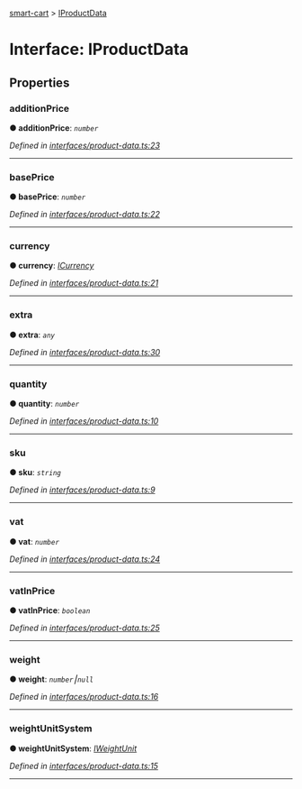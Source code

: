 [smart-cart](../README.md) > [IProductData](../interfaces/iproductdata.md)



# Interface: IProductData


## Properties
<a id="additionprice"></a>

###  additionPrice

**●  additionPrice**:  *`number`* 

*Defined in [interfaces/product-data.ts:23](https://github.com/FlareMind/smart-cart/blob/a83b470/src/interfaces/product-data.ts#L23)*





___

<a id="baseprice"></a>

###  basePrice

**●  basePrice**:  *`number`* 

*Defined in [interfaces/product-data.ts:22](https://github.com/FlareMind/smart-cart/blob/a83b470/src/interfaces/product-data.ts#L22)*





___

<a id="currency"></a>

###  currency

**●  currency**:  *[ICurrency](icurrency.md)* 

*Defined in [interfaces/product-data.ts:21](https://github.com/FlareMind/smart-cart/blob/a83b470/src/interfaces/product-data.ts#L21)*





___

<a id="extra"></a>

###  extra

**●  extra**:  *`any`* 

*Defined in [interfaces/product-data.ts:30](https://github.com/FlareMind/smart-cart/blob/a83b470/src/interfaces/product-data.ts#L30)*





___

<a id="quantity"></a>

###  quantity

**●  quantity**:  *`number`* 

*Defined in [interfaces/product-data.ts:10](https://github.com/FlareMind/smart-cart/blob/a83b470/src/interfaces/product-data.ts#L10)*





___

<a id="sku"></a>

###  sku

**●  sku**:  *`string`* 

*Defined in [interfaces/product-data.ts:9](https://github.com/FlareMind/smart-cart/blob/a83b470/src/interfaces/product-data.ts#L9)*





___

<a id="vat"></a>

###  vat

**●  vat**:  *`number`* 

*Defined in [interfaces/product-data.ts:24](https://github.com/FlareMind/smart-cart/blob/a83b470/src/interfaces/product-data.ts#L24)*





___

<a id="vatinprice"></a>

###  vatInPrice

**●  vatInPrice**:  *`boolean`* 

*Defined in [interfaces/product-data.ts:25](https://github.com/FlareMind/smart-cart/blob/a83b470/src/interfaces/product-data.ts#L25)*





___

<a id="weight"></a>

###  weight

**●  weight**:  *`number`⎮`null`* 

*Defined in [interfaces/product-data.ts:16](https://github.com/FlareMind/smart-cart/blob/a83b470/src/interfaces/product-data.ts#L16)*





___

<a id="weightunitsystem"></a>

###  weightUnitSystem

**●  weightUnitSystem**:  *[IWeightUnit](iweightunit.md)* 

*Defined in [interfaces/product-data.ts:15](https://github.com/FlareMind/smart-cart/blob/a83b470/src/interfaces/product-data.ts#L15)*





___


